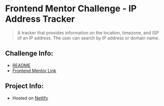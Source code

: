 # Frontend Mentor Challenge - IP Address Tracker
> A tracker that provides information on the location, timezone, and ISP of an IP address. The user can search by IP address or domain name.

## Challenge Info:
* [README](design/README.md)
* [Frontend Mentor Link](https://www.frontendmentor.io/challenges/ip-address-tracker-I8-0yYAH0)

## Project Info:
* Hosted on [Netlify](https://www.netlify.com/)
